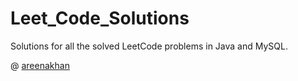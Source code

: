 # Leet_Code_Solutions

Solutions for all the solved LeetCode problems in Java and MySQL. 

@ [areenakhan](#https://leetcode.com/areenakhan/)

